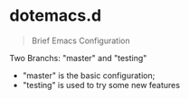 # dotemacs.d

> Brief Emacs Configuration 

Two Branchs: "master" and "testing"

* "master" is the basic configuration;
* "testing" is used to try some new features
